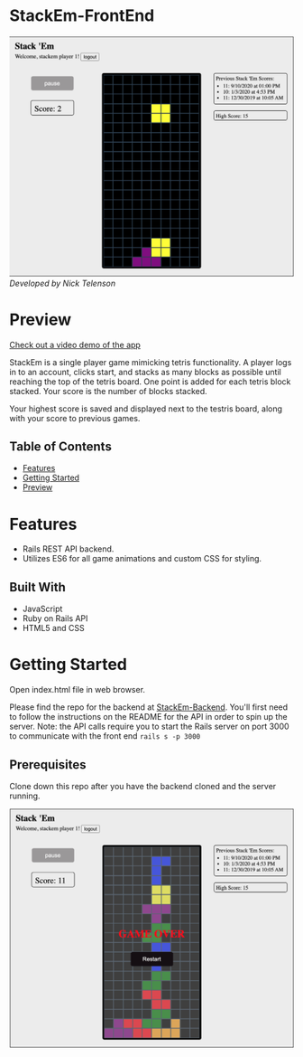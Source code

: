 # StackEm-FrontEnd

![Welcome to StackEm!](./images/StackEm_currentgame.png)
_Developed by Nick Telenson_ 

# Preview

[Check out a video demo of the app](https://www.loom.com/share/e778244a6a07420884a56f769f2835bc)

StackEm is a single player game mimicking tetris functionality. A player logs in to an account, clicks start, and stacks as many blocks as possible until reaching the top of the tetris board. One point is added for each tetris block stacked. Your score is the number of blocks stacked.

Your highest score is saved and displayed next to the testris board, along with your score to previous games.

<!-- link to demo video -->

## Table of Contents
* [Features](#features)
* [Getting Started](#getting-started)
* [Preview](#preview)

# Features

* Rails REST API backend. 
* Utilizes ES6 for all game animations and custom CSS for styling.

## Built With

* JavaScript
* Ruby on Rails API
* HTML5 and CSS

# Getting Started

Open index.html file in web browser.

Please find the repo for the backend at [StackEm-Backend](https://github.com/ntel-91/StackEm_Backend). You'll first need to follow the instructions on the README for the API in order to spin up the server. Note: the API calls require you to start the Rails server on port 3000 to communicate with the front end `rails s -p 3000`

## Prerequisites 

Clone down this repo after you have the backend cloned and the server running.


![StackEm-Game-Finish](./images/StackEm-endgame.png)

